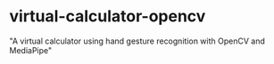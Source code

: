 # virtual-calculator-opencv
"A virtual calculator using hand gesture recognition with OpenCV and MediaPipe"
